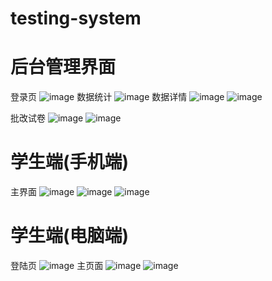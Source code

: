 # testing-system

# 后台管理界面
登录页
![image](https://github.com/user-attachments/assets/2f6827a1-16ad-475e-8cd3-a5fb4617d883)
数据统计
![image](https://github.com/user-attachments/assets/72e4c338-91a9-49e0-8221-74af657f83a4)
数据详情
![image](https://github.com/user-attachments/assets/32f296c8-b36b-44fa-8af5-3a2cff260f70)
![image](https://github.com/user-attachments/assets/8ea0d5e2-5d68-4ee9-9070-ffcde776a1a0)

批改试卷
![image](https://github.com/user-attachments/assets/9e452beb-6b4d-4903-9673-f335d17ea6ab)
![image](https://github.com/user-attachments/assets/26bffa54-9d57-4e99-b803-d8b8c94de310)

# 学生端(手机端)
主界面
![image](https://github.com/user-attachments/assets/e0084eb4-f6a2-47d0-b76e-9a277c068b2e)
![image](https://github.com/user-attachments/assets/d837d397-9b90-40ba-8d6a-523cb5bec45b)
![image](https://github.com/user-attachments/assets/f05cb1e1-3e32-4fcb-97aa-97b235bc33fd)


# 学生端(电脑端)
登陆页
![image](https://github.com/user-attachments/assets/33f1b1f7-236a-4806-843a-a55c4534986f)
主页面
![image](https://github.com/user-attachments/assets/6aa3dc15-891d-461e-99cc-7dcf9477747e)
![image](https://github.com/user-attachments/assets/354ec289-f392-469e-83f8-e3128975f340)




